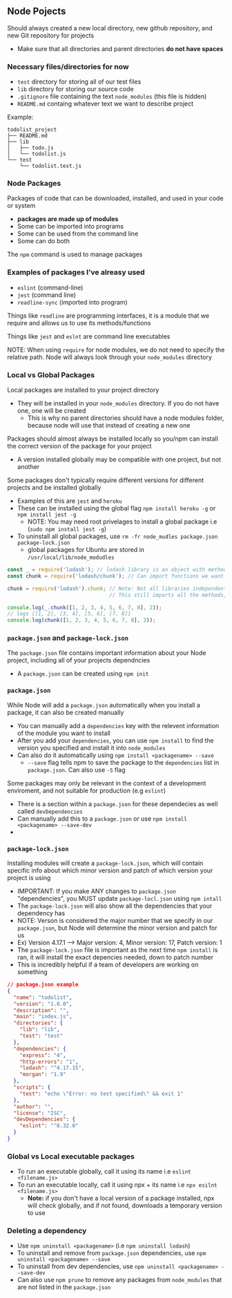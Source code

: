 ## Node Pojects ##
Should always created a new local directory, new github repository, and new Git repository for projects
- Make sure that all directories and parent directories **do not have spaces**

### Necessary files/directories for now ###
- `test` directory for storing all of our test files
- `lib` directory for storing our source code
- `.gitignore` file containing the text `node_modules` (this file is hidden)
- `README.md` containg whatever text we want to describe project

Example:
```
todolist_project
├── README.md
├── lib
│   ├── todo.js
│   └── todolist.js
└── test
    └── todolist.test.js
```

### Node Packages ###
Packages of code that can be downloaded, installed, and used in your code or system
- **packages are made up of modules**
- Some can be imported into programs
- Some can be used from the command line
- Some can do both

The `npm` command is used to manage packages

### Examples of packages I've alreasy used ### 
- `eslint` (command-line)
- `jest` (command line)
- `readline-sync` (imported into program)

Things like `readline` are programming interfaces, it is a module that we require and allows us to use its methods/functions

Things like `jest` and `eslnt` are command line executables

NOTE: When using `require` for node modules, we do not need to specify the relative path. Node will always look through your `node_modules` directory

### Local vs Global Packages ###
Local packages are installed to your project directory
- They will be installed in your `node_modules` directory. If you do not have one, one will be created
  - This is why no parent directories should have a node modules folder, because node will use that instead of creating a new one

Packages should almost always be installed locally so you/npm can install the correct version of the package for your project
- A version installed globally may be compatible with one project, but not another

Some packages don't typically require different versions for different projects and be installed globally
- Examples of this are `jest` and `heroku`
- These can be installed using the global flag `npm install heroku -g` or `npm install jest -g`
  - NOTE: You may need root privelages to install a global package i.e (`sudo npm install jest -g`)
- To uninstall all global packages, use `rm -fr node_mudles package.json package-lock.json`
  - global packages for Ubuntu are stored in `/usr/local/lib/node_modudles`

```javascript
const _ = require('lodash'); // lodash library is an object with methods
const chunk = require('lodash/chunk'); // Can import functions we want directly (faster loading, less memory used)

chunk = require('lodash').chunk; // Note: Not all libraries independently export their functions like lodash. We can use this syntax for those
                                 // This still imports all the methods, but they get garbage collected quickly

console.log(_.chunk([1, 2, 3, 4, 5, 6, 7, 8], 2));
// logs [[1, 2], [3, 4], [5, 6], [7, 8]]
console.log(chunk([1, 2, 3, 4, 5, 6, 7, 8], 2));
```

### `package.json` and `package-lock.json` ###
The `package.json` file contains important information about your Node project, including all of your projects dependncies
- A `package.json` can be created using `npm init`

### `package.json` ###
While Node will add a `package.json` automatically when you install a package, it can also be created manually
- You can manually add a `dependencies` key with the relevent information of the module you want to install
- After you add your `dependencies`, you can use `npm install` to find the version you specified and install it into `node_modules`
- Can also do it automatically using `npm install <packagename> --save`
  - `--save` flag tells npm to save the package to the `dependencies` list in `package.json`. Can also use `-S` flag

Some packages may only be relevant in the context of a development enviroment, and not suitable for production (e.g `eslint`)
- There is a section within a `package.json` for these dependecies as well called `devDependencies`
- Can manually add this to a `package.json` or use `npm install <packagename> --save-dev`
- 
### `package-lock.json` ###
Installing modules will create a `package-lock.json`, which will contain specific info about which minor version and patch of which version your project is using
- IMPORTANT: If you make ANY changes to `package.json` "dependencies", you MUST update `package-locl.json` using `npm intall`
- The `package-lock.json` will also show all the dependencies that your dependency has
- NOTE: Verson is considered the major number that we specify in our `package.json`, but Node will determine the minor version and patch for us
- Ex) Version 4.17.1 --> Major version: 4, Minor version: 17, Patch version: 1
- The `package-lock.json` file is important as the next time `npm install` is ran, it will install the exact depencies needed, down to patch number
- This is incredibly helpful if a team of developers are working on something

```json
// package.json example
{
  "name": "todolist",
  "version": "1.0.0",
  "description": "",
  "main": "index.js",
  "directories": {
    "lib": "lib",
    "test": "test"
  },
  "dependencies": {
    "express": "4",
    "http-errors": "1",
    "lodash": "^4.17.15",
    "morgan": "1.9"
  },
  "scripts": {
    "test": "echo \"Error: no test specified\" && exit 1"
  },
  "author": "",
  "license": "ISC",
  "devDependencies": {
    "eslint": "^8.32.0"
  }
}
```

### Global vs Local executable packages ###
- To run an executable globally, call it using its name i.e `eslint <filename.js>`
- To run an executable locally, call it using npx + its name i.e `npx esilnt <filename.js>`
  - **Note:** if you don't have a local version of a package installed, npx will check globally, and if not found, downloads a temporary version to use

### Deleting a dependency ###
- Use `npm uninstall <packagename>` (i.e `npm uninstall lodash`)
- To uninstall and remove from `package.json` dependencies, use `npm uninstall <packagename> --save`
- To uninstall from dev dependencies, use `npm uninstall <packagename> --save-dev`
- Can also use `npm prune` to remove any packages from `node_modules` that are not listed in the `package.json`
